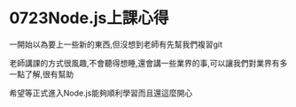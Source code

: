 # 0723Node.js上課心得
一開始以為要上一些新的東西,但沒想到老師有先幫我們複習git

老師講課的方式很風趣,不會聽得想睡,還會講一些業界的事,可以讓我們對業界有多一點了解,很有幫助

希望等正式進入Node.js能夠順利學習而且還這麼開心